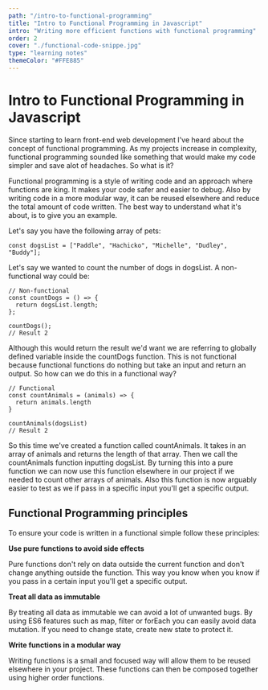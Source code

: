 ```yaml
---
path: "/intro-to-functional-programming"
title: "Intro to Functional Programming in Javascript"
intro: "Writing more efficient functions with functional programming"
order: 2
cover: "./functional-code-snippe.jpg"
type: "learning notes"
themeColor: "#FFE885"
---
```


# Intro to Functional Programming in Javascript

Since starting to learn front-end web development I've heard about the concept of functional programming. As my projects increase in complexity, functional programming sounded like something that would make my code simpler and save alot of headaches. So what is it?

Functional programming is a style of writing code and an approach where functions are king. It makes your code safer and easier to debug. Also by writing code in a more modular way, it can be reused elsewhere and reduce the total amount of code written. The best way to understand what it's about, is to give you an example.

Let's say you have the following array of pets:

    const dogsList = ["Paddle", "Hachicko", "Michelle", "Dudley", "Buddy"];

Let's say we wanted to count the number of dogs in dogsList. A non-functional way could be:

    // Non-functional
    const countDogs = () => {
      return dogsList.length;
    };

    countDogs();
    // Result 2

Although this would return the result we'd want we are referring to globally defined variable inside the countDogs function. This is not functional because functional functions do nothing but take an input and return an output. So how can we do this in a functional way?

    // Functional
    const countAnimals = (animals) => {
      return animals.length
    }

    countAnimals(dogsList)
    // Result 2

So this time we've created a function called countAnimals. It takes in an array of animals and returns the length of that array. Then we call the countAnimals function inputting dogsList. By turning this into a pure function we can now use this function elsewhere in our project if we needed to count other arrays of animals. Also this function is now arguably easier to test as we if pass in a specific input you'll get a specific output.

## Functional Programming principles

To ensure your code is written in a functional simple follow these principles:

**Use pure functions to avoid side effects**

Pure functions don't rely on data outside the current function and don't change anything outside the function. This way you know when you know if you pass in a certain input you'll get a specific output.

**Treat all data as immutable**

By treating all data as immutable we can avoid a lot of unwanted bugs. By using ES6 features such as map, filter or forEach you can easily avoid data mutation. If you need to change state, create new state to protect it.

**Write functions in a modular way**

Writing functions is a small and focused way will allow them to be reused elsewhere in your project. These functions can then be composed together using higher order functions.
